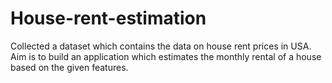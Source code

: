 # House-rent-estimation
Collected a dataset which contains the data on house rent prices in USA. Aim is to build an application which estimates the monthly rental of a house based on the given features.
